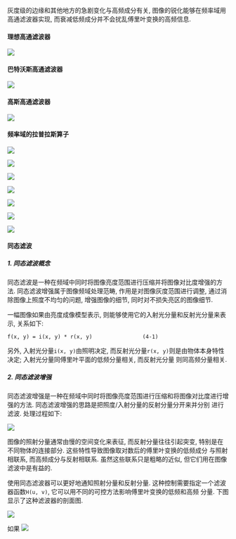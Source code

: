 灰度级的边缘和其他地方的急剧变化与高频成分有关, 图像的锐化能够在频率域用高通滤波器实现, 而衰减低频成分并不会扰乱傅里叶变换的高频信息.

#### 理想高通滤波器

![](../pic/理想高通滤波器.png)

#### 巴特沃斯高通滤波器

![](../pic/巴特沃斯高通滤波器.png)

#### 高斯高通滤波器

![](../pic/高斯高通滤波器.png)

#### 频率域的拉普拉斯算子

![](../pic/频率域的拉普拉斯算子1.png)

![](../pic/频率域的拉普拉斯算子2.png)

![](../pic/频率域的拉普拉斯算子3.png)

![](../pic/频率域的拉普拉斯算子4.png)

![](../pic/频率域的拉普拉斯算子5.png)

![](../pic/频率域的拉普拉斯算子6.png)

![](../pic/频率域的拉普拉斯算子7.png)

#### 同态滤波

##### 1. 同态滤波概念

同态滤波是一种在频域中同时将图像亮度范围进行压缩并将图像对比度增强的方法. 同态滤波增强属于图像频域处理范畴, 作用是对图像灰度范围进行调整, 
通过消除图像上照度不均匀的问题, 增强图像的细节, 同时对不损失亮区的图像细节.

一幅图像如果由亮度成像模型表示, 则能够使用它的入射光分量和反射光分量来表示, 关系如下:

```
f(x, y) = i(x, y) * r(x, y)                (4-1)
```

另外, 入射光分量`i(x, y)`由照明决定, 而反射光分量`r(x, y)`则是由物体本身特性决定; 入射光分量同傅里叶平面的低频分量相关, 而反射光分量
则同高频分量相关.

##### 2. 同态滤波增强

同态滤波增强是一种在频域中同时将图像亮度范围进行压缩和将图像对比度进行增强的方法. 同态滤波增强的思路是把照度/入射分量的反射分量分开来并分别
进行滤波. 处理过程如下:

![](../pic/同态滤波.png)

图像的照射分量通常由慢的空间变化来表征, 而反射分量往往引起突变, 特别是在不同物体的连接部分. 这些特性导致图像取对数后的傅里叶变换的低频成分
与照射相联系, 而高频成分与反射相联系. 虽然这些联系只是粗略的近似, 但它们用在图像滤波中是有益的.

使用同态滤波器可以更好地通知照射分量和反射分量. 这种控制需要指定一个滤波器函数`H(u, v)`, 它可以用不同的可控方法影响傅里叶变换的低频和高频
分量. 下图显示了这种滤波器的剖面图.

![](../pic/同态滤波器剖面图.png)

如果
![](../pic/同态滤波器传输函数公式.png)






